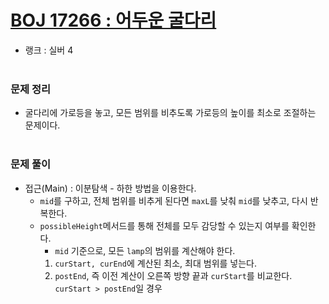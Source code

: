 # [BOJ 17266 : 어두운 굴다리](https://www.acmicpc.net/problem/17266)
- 랭크 : 실버 4
  <br><br>
  
### 문제 정리
- 굴다리에 가로등을 놓고, 모든 범위를 비추도록 가로등의 높이를 최소로 조절하는 문제이다.
<br><br>

### 문제 풀이
- 접근(Main) : 이분탐색 - 하한 방법을 이용한다.
    - ``mid``를 구하고, 전체 범위를 비추게 된다면 ``maxL``를 낮춰 ``mid``를 낮추고, 다시 반복한다.
    - ``possibleHeight``메서드를 통해 전체를 모두 감당할 수 있는지 여부를 확인한다.
        - ``mid`` 기준으로, 모든 ``lamp``의 범위를 계산해야 한다.
        1. ``curStart, curEnd``에 계산된 최소, 최대 범위를 넣는다.
        2. ``postEnd``, 즉 이전 계산이 오른쪽 방향 끝과 ``curStart``를 비교한다. ``curStart > postEnd``일 경우  
  

  
    
    


    
    



